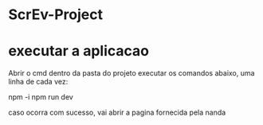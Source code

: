 # ScrEv-Project

# executar a aplicacao

Abrir o cmd dentro da pasta do projeto
executar os comandos abaixo, uma linha de cada vez:

npm -i
npm run dev

caso ocorra com sucesso, vai abrir a pagina fornecida pela nanda